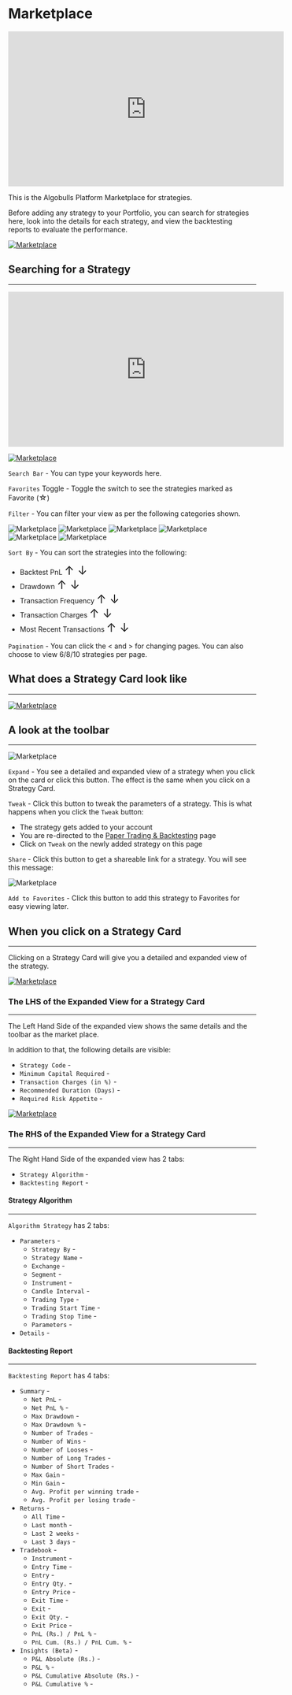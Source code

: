 # Marketplace

<iframe width="560" height="315" src="https://www.youtube.com/embed/KpnncgSfKXY" frameborder="0" allow="accelerometer; autoplay; encrypted-media; gyroscope; picture-in-picture" allowfullscreen></iframe>

This is the Algobulls Platform Marketplace for strategies.

Before adding any strategy to your Portfolio, you can search for strategies here, look into the details for each strategy, and view the backtesting reports to evaluate the performance. 

[ ![Marketplace](imgs/mkt1.png "Click to Enlarge or Ctrl+Click to open in a new Tab") ](imgs/mkt1.png)

## Searching for a Strategy 
---

<iframe width="560" height="315" src="https://www.youtube.com/embed/VQCWEm4gJHg" frameborder="0" allow="accelerometer; autoplay; encrypted-media; gyroscope; picture-in-picture" allowfullscreen></iframe>

[ ![Marketplace](imgs/mkt2.png "Click to Enlarge or Ctrl+Click to open in a new Tab") ](imgs/mkt2.png)

`Search Bar` - You can type your keywords here.

`Favorites` Toggle - Toggle the switch to see the strategies marked as Favorite (<font size=3>☆</font>)

`Filter` - You can filter your view as per the following categories shown.

![Marketplace](imgs/market-place-13-1.png)
![Marketplace](imgs/market-place-13-2.png)
![Marketplace](imgs/market-place-13-3.png)
![Marketplace](imgs/market-place-13-4.png)
![Marketplace](imgs/market-place-13-5.png)
![Marketplace](imgs/market-place-13-6.png)

`Sort By` - You can sort the strategies into the following:

* Backtest PnL <font size=5>↑ ↓</font>
* Drawdown <font size=5>↑ ↓</font> 
* Transaction Frequency <font size=5>↑ ↓</font>
* Transaction Charges <font size=5>↑ ↓</font>
* Most Recent Transactions <font size=5>↑ ↓</font>

`Pagination` - You can click the < and > for changing pages. You can also choose to view 6/8/10 strategies per page.

## What does a Strategy Card look like
---

[ ![Marketplace](imgs/mkt10.png "Click to Enlarge or Ctrl+Click to open in a new Tab") ](imgs/mkt10.png)

## A look at the toolbar
---

![Marketplace](imgs/market-place-14.png)

`Expand` - You see a detailed and expanded view of a strategy when you click on the card or click this button. The effect is the same when you click on a Strategy Card.

`Tweak` - Click this button to tweak the parameters of a strategy. This is what happens when you click the `Tweak` button:

* The strategy gets added to your account
* You are re-directed to the [Paper Trading & Backtesting](paperback.md) page
* Click on `Tweak` on the newly added strategy on this page

`Share` - Click this button to get a shareable link for a strategy. You will see this message:

![Marketplace](imgs/mkt9.png)

`Add to Favorites` - Click this button to add this strategy to Favorites for easy viewing later.

## When you click on a Strategy Card
---

Clicking on a Strategy Card will give you a detailed and expanded view of the strategy.

[ ![Marketplace](imgs/mkt3.png "Click to Enlarge or Ctrl+Click to open in a new Tab") ](imgs/mkt3.png)


### The LHS of the Expanded View for a Strategy Card
---
The Left Hand Side of the expanded view shows the same details and the toolbar as the market place.

In addition to that, the following details are visible:

 * `Strategy Code` - 
 * `Minimum Capital Required` - 
 * `Transaction Charges (in %)` - 
 * `Recommended Duration (Days)` - 
 * `Required Risk Appetite` - 

[ ![Marketplace](imgs/market-place-4.png "Click to Enlarge or Ctrl+Click to open in a new Tab") ](imgs/market-place-4.png)

### The RHS of the Expanded View for a Strategy Card
---

The Right Hand Side of the expanded view has 2 tabs:
 
 * `Strategy Algorithm` - 
 * `Backtesting Report` - 

#### Strategy Algorithm
---
`Algorithm Strategy` has 2 tabs:
 
 * `Parameters` - 
    * `Strategy By` -
    * `Strategy Name` -
    * `Exchange` -
    * `Segment` -
    * `Instrument` -
    * `Candle Interval` -
    * `Trading Type` -
    * `Trading Start Time` -
    * `Trading Stop Time` -
    * `Parameters` - 
 * `Details` - 

#### Backtesting Report
---
`Backtesting Report` has 4 tabs:
 
 * `Summary` - 
    * `Net PnL` - 
    * `Net PnL %` - 
    * `Max Drawdown` - 
    * `Max Drawdown %` - 
    * `Number of Trades` - 
    * `Number of Wins` - 
    * `Number of Looses` - 
    * `Number of Long Trades` - 
    * `Number of Short Trades` - 
    * `Max Gain` - 
    * `Min Gain` - 
    * `Avg. Profit per winning trade` - 
    * `Avg. Profit per losing trade` - 
 * `Returns` - 
    * `All Time` -	
    * `Last month` - 
    * `Last 2 weeks` - 
    * `Last 3 days` - 
 * `Tradebook` - 
    * `Instrument` -
    * `Entry Time` -	
    * `Entry` -	
    * `Entry Qty.` -	
    * `Entry Price` -	
    * `Exit Time` -	
    * `Exit` -	
    * `Exit Qty.` -	
    * `Exit Price` -	
    * `PnL (Rs.) / PnL %` -	
    * `PnL Cum. (Rs.) / PnL Cum. %` -
 * `Insights (Beta)` - 
    * `P&L Absolute (Rs.)` -
    * `P&L %` -
    * `P&L Cumulative Absolute (Rs.)` -
    * `P&L Cumulative %` -
